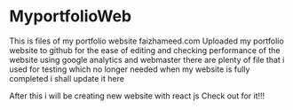 # MyportfolioWeb
This is files of my portfolio website faizhameed.com
Uploaded my portfolio website to github for the ease of editing and checking performance of the website using google analytics and webmaster
there are plenty of file that i used for testing which no longer needed 
when my website is fully completed i shall update it here

After this i will be creating new website with react js
Check out for it!!!
